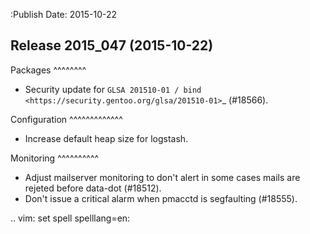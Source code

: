 :Publish Date: 2015-10-22

Release 2015_047 (2015-10-22)
-----------------------------

Packages
^^^^^^^^

* Security update for `GLSA 201510-01 / bind
  <https://security.gentoo.org/glsa/201510-01>`_ (#18566).


Configuration
^^^^^^^^^^^^^

* Increase default heap size for logstash.


Monitoring
^^^^^^^^^^

* Adjust mailserver monitoring to don't alert in some cases mails are rejeted before data-dot (#18512). 
* Don't issue a critical alarm when pmacctd is segfaulting (#18555).


.. vim: set spell spelllang=en:
